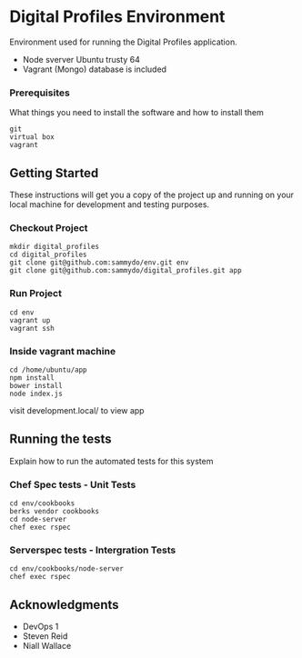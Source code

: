 # Digital Profiles Environment

Environment used for running the Digital Profiles application.

* Node sverver Ubuntu trusty 64 
* Vagrant (Mongo) database is included 

### Prerequisites

What things you need to install the software and how to install them

```
git 
virtual box
vagrant 

```

## Getting Started

These instructions will get you a copy of the project up and running on your local machine for development and testing purposes. 

### Checkout Project 

```
mkdir digital_profiles
cd digital_profiles
git clone git@github.com:sammydo/env.git env
git clone git@github.com:sammydo/digital_profiles.git app

```

### Run Project

```
cd env
vagrant up
vagrant ssh 

```

### Inside vagrant machine

```
cd /home/ubuntu/app
npm install
bower install
node index.js

```
visit development.local/ to view app


## Running the tests

Explain how to run the automated tests for this system

### Chef Spec tests - Unit Tests
```
cd env/cookbooks
berks vendor cookbooks
cd node-server
chef exec rspec

```

### Serverspec tests - Intergration Tests
```
cd env/cookbooks/node-server
chef exec rspec

```

## Acknowledgments

* DevOps 1
* Steven Reid
* Niall Wallace
